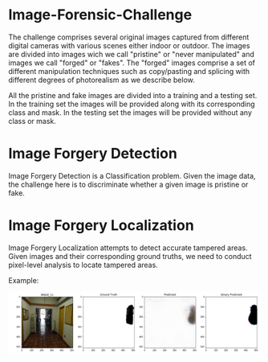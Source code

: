# Image-Forensic-Challenge

The challenge comprises several original images captured from different digital cameras with various scenes either indoor or outdoor. The images are divided into images wich we call "pristine" or "never manipulated" and images we call "forged" or "fakes". The "forged" images comprise a set of different manipulation techniques such as copy/pasting and splicing with different degrees of photorealism as we describe below.

All the pristine and fake images are divided into a training and a testing set. In the training set the images will be provided along with its corresponding class and mask. In the testing set the images will be provided without any class or mask.

# Image Forgery Detection
Image Forgery Detection is a Classification problem. Given the image data, the challenge here is to discriminate whether a given image is pristine or fake.


# Image Forgery Localization
Image Forgery Localization attempts to detect accurate tampered areas. Given images and their corresponding ground truths, we need to conduct pixel-level analysis to locate tampered areas.

Example: 

![Output text](https://github.com/gurram1223/Image-Forensics/blob/master/Image%20Forensic%20output.PNG)
